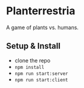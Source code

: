 # Planterrestria

A game of plants vs. humans.

## Setup & Install

* clone the repo
* `npm install`
* `npm run start:server`
* `npm run start:client`
